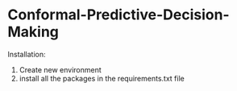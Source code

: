 # Conformal-Predictive-Decision-Making
Installation:
1. Create new environment
2. install all the packages in the requirements.txt file
